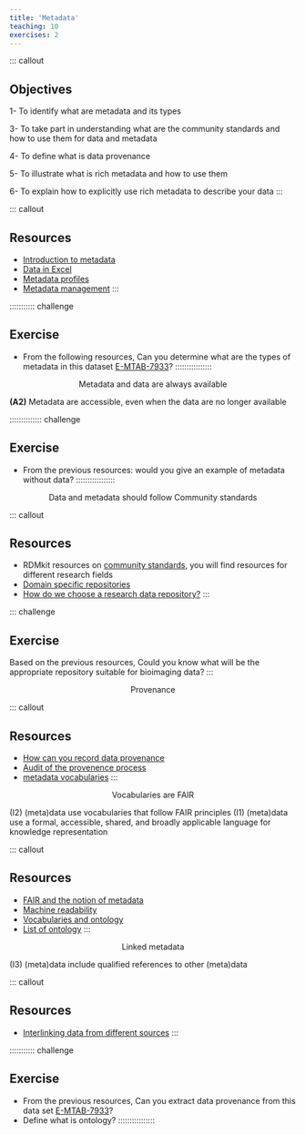 ```yaml
---
title: 'Metadata'
teaching: 10
exercises: 2
---
```

::: callout
## Objectives
1- To identify what are metadata and its types

3- To take part in understanding what are the community standards and how to use them for data and metadata

4- To define what is data provenance

5- To illustrate what is rich metadata and how to use them

6- To explain how to explicitly use rich metadata to describe your data
:::





::: callout
## Resources

- [Introduction to metadata](https://carpentries-incubator.github.io/fair-bio-practice/05-intro-to-metadata/index.html)
- [Data in Excel](https://carpentries-incubator.github.io/fair-bio-practice/07-data-in-excel/index.html)
- [Metadata profiles](https://faircookbook.elixir-europe.org/content/recipes/interoperability/creating-minimal-metadata-profiles.html)
- [Metadata management](https://rdmkit.elixir-europe.org/metadata_management.html)
:::

::::::::::: challenge
## Exercise
- From the following resources, Can you determine what are the types of metadata in this dataset [E-MTAB-7933](https://www.ebi.ac.uk/biostudies/arrayexpress/studies/E-MTAB-7933)?
::::::::::::::::


<p style="text-align: center;"> Metadata and data are always available </p>

**(A2)** Metadata are accessible, even when the data are no longer available

:::::::::::::: challenge
## Exercise
- From the previous resources: would you give an example of metadata without data?
:::::::::::::::::

<p style="text-align: center;"> Data and metadata should follow Community standards </p>

::: callout
## Resources
- RDMkit resources on [community standards](https://rdmkit.elixir-europe.org/your_domain), you will find resources for different research fields
- [Domain specific repositories](https://carpentries-incubator.github.io/fair-bio-practice/13-data-repositories/index.html)
- [How do we choose a research data repository?](https://carpentries-incubator.github.io/fair-bio-practice/13-data-repositories/index.html)
:::

::: challenge
## Exercise
Based on the previous resources, Could you know what will be the appropriate repository suitable for bioimaging data?
:::

<p style="text-align: center;"> Provenance </p>

::: callout
## Resources
- [How can you record data provenance](https://rdmkit.elixir-europe.org/data_provenance)
- [Audit of the provenence process](https://faircookbook.elixir-europe.org/content/recipes/reusability/provenance.html)
- [metadata vocabularies](https://lov.linkeddata.es/dataset/lov/)
::: 

<p style="text-align: center;"> Vocabularies are FAIR </p>
(I2)  (meta)data use vocabularies that follow FAIR principles
(I1)  (meta)data use a formal, accessible, shared, and broadly applicable language for knowledge representation


::: callout
## Resources
- [FAIR and the notion of metadata](https://faircookbook.elixir-europe.org/content/recipes/introduction/metadata-fair.html)
- [Machine readability](https://rdmkit.elixir-europe.org/machine_actionability)
- [Vocabularies and ontology](https://carpentries-incubator.github.io/fair-bio-practice/06-being-precise/index.html)
- [List of ontology](https://obofoundry.org/)
:::

<p style="text-align: center;"> Linked metadata </p>
(I3)  (meta)data include qualified references to other (meta)data

::: callout
## Resources
- [Interlinking data from different sources](https://faircookbook.elixir-europe.org/content/recipes/interoperability/identifier-mapping.html#references)
:::

::::::::::: challenge
## Exercise
- From the previous resources, Can you extract data provenance from this data set [E-MTAB-7933](https://www.ebi.ac.uk/biostudies/arrayexpress/studies/E-MTAB-7933)? 
- Define what is ontology?
::::::::::::::::
